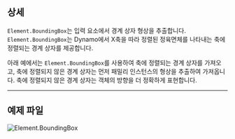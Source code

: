 ## 상세
`Element.BoundingBox`는 입력 요소에서 경계 상자 형상을 추출합니다. `Element.BoundingBox`는 Dynamo에서 X축을 따라 정렬된 정육면체를 나타내는 축에 정렬되는 경계 상자를 제공합니다.

아래 예에서는 `Element.BoundingBox`를 사용하여 축에 정렬되는 경계 상자를 가져오고, 축에 정렬되지 않은 경계 상자는 먼저 패밀리 인스턴스의 형상을 추출하여 가져옵니다. 축에 정렬되지 않은 경계 상자는 객체의 방향을 더 정확하게 표현합니다.
___
## 예제 파일

![Element.BoundingBox](./Revit.Elements.Element.BoundingBox_img.jpg)
